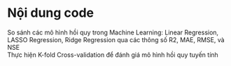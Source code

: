 # Nội dung code
<div>So sánh các mô hình hồi quy trong Machine Learning: Linear Regression, LASSO Regression, Ridge Regression qua các thông số R2, MAE, RMSE, và NSE</div>
<div>Thực hiện K-fold Cross-validation để đánh giá mô hình hồi quy tuyến tính</div>
